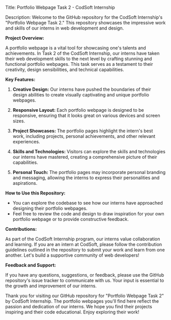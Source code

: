 Title: Portfolio Webpage Task 2 - CodSoft Internship

Description:
Welcome to the GitHub repository for the CodSoft Internship's "Portfolio Webpage Task 2." This repository showcases the impressive work and skills of our interns in web development and design. 

**Project Overview:**

A portfolio webpage is a vital tool for showcasing one's talents and achievements. In Task 2 of the CodSoft Internship, our interns have taken their web development skills to the next level by crafting stunning and functional portfolio webpages. This task serves as a testament to their creativity, design sensibilities, and technical capabilities.

**Key Features:**

1. **Creative Design:** Our interns have pushed the boundaries of their design abilities to create visually captivating and unique portfolio webpages.

2. **Responsive Layout:** Each portfolio webpage is designed to be responsive, ensuring that it looks great on various devices and screen sizes.

3. **Project Showcases:** The portfolio pages highlight the intern's best work, including projects, personal achievements, and other relevant experiences.

4. **Skills and Technologies:** Visitors can explore the skills and technologies our interns have mastered, creating a comprehensive picture of their capabilities.

5. **Personal Touch:** The portfolio pages may incorporate personal branding and messaging, allowing the interns to express their personalities and aspirations.

**How to Use this Repository:**

- You can explore the codebase to see how our interns have approached designing their portfolio webpages.
- Feel free to review the code and design to draw inspiration for your own portfolio webpage or to provide constructive feedback.

**Contributions:**

As part of the CodSoft Internship program, our interns value collaboration and learning. If you are an intern at CodSoft, please follow the contribution guidelines outlined in the repository to submit your work and learn from one another. Let's build a supportive community of web developers!

**Feedback and Support:**

If you have any questions, suggestions, or feedback, please use the GitHub repository's issue tracker to communicate with us. Your input is essential to the growth and improvement of our interns.

Thank you for visiting our GitHub repository for "Portfolio Webpage Task 2" by CodSoft Internship. The portfolio webpages you'll find here reflect the passion and dedication of our interns. We hope you find their projects inspiring and their code educational. Enjoy exploring their work!
